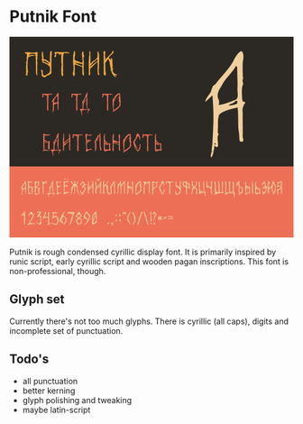 # Putnik Font

![Font Preview](preview.png)

Putnik is rough condensed cyrillic display font. It is primarily inspired by runic script, early cyrillic script and wooden pagan inscriptions.
This font is non-professional, though.

## Glyph set

Currently there's not too much glyphs. There is cyrillic (all caps), digits and incomplete set of punctuation.

## Todo's

- all punctuation
- better kerning
- glyph polishing and tweaking
- maybe latin-script
